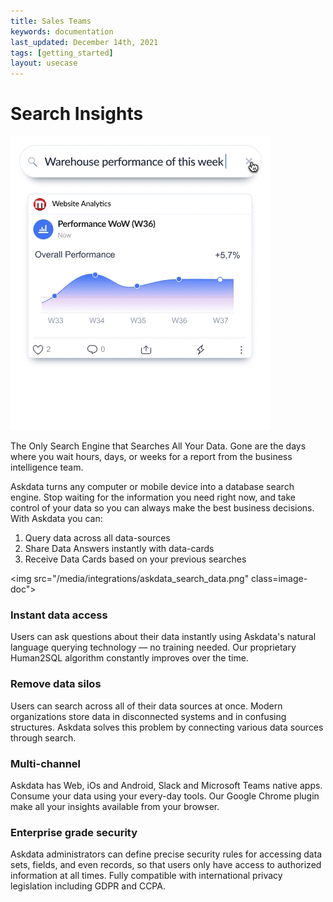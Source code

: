```yaml
---
title: Sales Teams
keywords: documentation
last_updated: December 14th, 2021
tags: [getting_started]
layout: usecase
---
```


# Search Insights

<div class="w-container text-center"><img src="/media/product/askdata-search-insights.gif" alt="Askdata"></div>

The Only Search Engine that Searches All Your Data. Gone are the days where you wait hours, days, or weeks for a report from the business intelligence team.

Askdata turns any computer or mobile device into a database search engine. Stop waiting for the information you need right now, and take control of your data so you can always make the best business decisions.
‍
With Askdata you can:
1. Query data across all data-sources
2. Share Data Answers instantly with data-cards
3. Receive Data Cards based on your previous searches

<img src="/media/integrations/askdata_search_data.png" class=image-doc">

### Instant data access
Users can ask questions about their  data instantly using Askdata's natural language querying technology — no training needed. Our proprietary Human2SQL algorithm constantly improves over the time.


### Remove data silos
Users can search across all of their data sources at once. Modern organizations store data in disconnected systems and in confusing structures. Askdata solves this problem by connecting various data sources through search.


### Multi-channel
Askdata has Web, iOs and Android, Slack and Microsoft Teams native apps. Consume your data using your every-day tools. Our Google Chrome plugin make all your insights available from your browser.


### Enterprise grade security
Askdata administrators can define precise security rules for accessing data sets, fields, and even records, so that users only have access to authorized information at all times. Fully compatible with international privacy legislation including GDPR and CCPA.



  